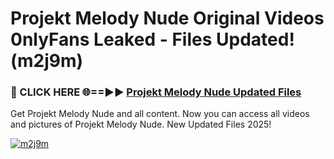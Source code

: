 # Projekt Melody Nude Original Videos 0nlyFans Leaked - Files Updated! (m2j9m)

<h3>🔴 CLICK HERE 🌐==►► <a href="https://tinyurl.com/yc6ubb5a" rel="nofollow">Projekt Melody Nude Updated Files</a></h3>

Get Projekt Melody Nude and all content. Now you can access all videos and pictures of Projekt Melody Nude. New Updated Files 2025!

[![m2j9m](https://i.imgur.com/7eu0CRL.gif)](https://tinyurl.com/yc6ubb5a)
